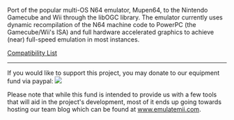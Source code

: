 Port of the popular multi-OS N64 emulator, Mupen64, to the Nintendo Gamecube and Wii through the libOGC library.  The emulator currently uses dynamic recompilation of the N64 machine code to PowerPC (the Gamecube/Wii's ISA) and full hardware accelerated graphics to achieve (near) full-speed emulation in most instances.

[Compatibility List](http://emulatemii.com/wii64/compatList)


---

If you would like to support this project, you may donate to our equipment fund via paypal:  [![](http://www.paypal.com/en_US/i/btn/btn_donate_LG.gif)](https://www.paypal.com/cgi-bin/webscr?cmd=_donations&business=teamwii64%40gmail%2ecom&item_name=Team%20Wii64%20Equipment%20Fund&no_shipping=0&no_note=1&tax=0&currency_code=USD&lc=US&bn=PP%2dDonationsBF&charset=UTF%2d8)

Please note that while this fund is intended to provide us with a few tools that will aid in the project's development, most of it ends up going towards hosting our team blog which can be found at www.emulatemii.com.